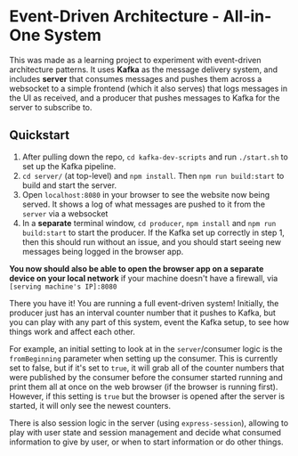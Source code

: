 # Event-Driven Architecture - All-in-One System
This was made as a learning project to experiment with event-driven architecture patterns.  It uses **Kafka** as the message delivery system, and includes **server** that consumes messages and pushes them across a websocket to a simple frontend (which it also serves) that logs messages in the UI as received, and a producer that pushes messages to Kafka for the server to subscribe to.

## Quickstart
1. After pulling down the repo, `cd kafka-dev-scripts` and run `./start.sh` to set up the Kafka pipeline.
2. `cd server/` (at top-level) and `npm install`.  Then `npm run build:start` to build and start the server.
3. Open `localhost:8080` in your browser to see the website now being served.  It shows a log of what messages are pushed to it from the `server` via a websocket
4. In a **separate** terminal window, `cd producer`, `npm install` and `npm run build:start` to start the producer.  If the Kafka set up correctly in step 1, then this should run without an issue, and you should start seeing new messages being logged in the browser app.

**You now should also be able to open the browser app on a separate device on your local network** if your machine doesn't have a firewall, via `[serving machine's IP]:8080`

There you have it!  You are running a full event-driven system!  Initially, the producer just has an interval counter number that it pushes to Kafka, but you can play with any part of this system, event the Kafka setup, to see how things work and affect each other.  

For example, an initial setting to look at in the  `server`/consumer logic is the `fromBeginning` parameter when setting up the consumer.  This is currently set to false, but if it's set to `true`, it will grab all of the counter numbers that were published by the consumer before the consumer started running and print them all at once on the web browser (if the browser is running first).  However, if this setting is `true` but the browser is opened after the server is started, it will only see the newest counters.

There is also session logic in the server (using `express-session`), allowing to play with user state and session management and decide what consumed information to give by user, or when to start information or do other things.